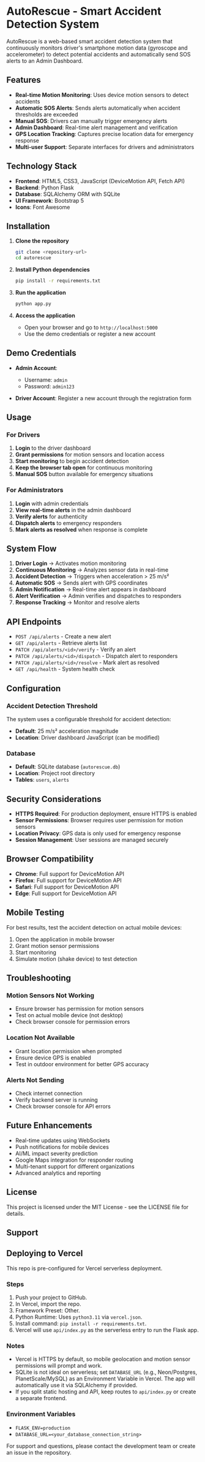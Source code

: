 # AutoRescue - Smart Accident Detection System

AutoRescue is a web-based smart accident detection system that continuously monitors driver's smartphone motion data (gyroscope and accelerometer) to detect potential accidents and automatically send SOS alerts to an Admin Dashboard.

## Features

- **Real-time Motion Monitoring**: Uses device motion sensors to detect accidents
- **Automatic SOS Alerts**: Sends alerts automatically when accident thresholds are exceeded
- **Manual SOS**: Drivers can manually trigger emergency alerts
- **Admin Dashboard**: Real-time alert management and verification
- **GPS Location Tracking**: Captures precise location data for emergency response
- **Multi-user Support**: Separate interfaces for drivers and administrators

## Technology Stack

- **Frontend**: HTML5, CSS3, JavaScript (DeviceMotion API, Fetch API)
- **Backend**: Python Flask
- **Database**: SQLAlchemy ORM with SQLite
- **UI Framework**: Bootstrap 5
- **Icons**: Font Awesome

## Installation

1. **Clone the repository**
   ```bash
   git clone <repository-url>
   cd autorescue
   ```

2. **Install Python dependencies**
   ```bash
   pip install -r requirements.txt
   ```

3. **Run the application**
   ```bash
   python app.py
   ```

4. **Access the application**
   - Open your browser and go to `http://localhost:5000`
   - Use the demo credentials or register a new account

## Demo Credentials

- **Admin Account**: 
  - Username: `admin`
  - Password: `admin123`

- **Driver Account**: Register a new account through the registration form

## Usage

### For Drivers

1. **Login** to the driver dashboard
2. **Grant permissions** for motion sensors and location access
3. **Start monitoring** to begin accident detection
4. **Keep the browser tab open** for continuous monitoring
5. **Manual SOS** button available for emergency situations

### For Administrators

1. **Login** with admin credentials
2. **View real-time alerts** in the admin dashboard
3. **Verify alerts** for authenticity
4. **Dispatch alerts** to emergency responders
5. **Mark alerts as resolved** when response is complete

## System Flow

1. **Driver Login** → Activates motion monitoring
2. **Continuous Monitoring** → Analyzes sensor data in real-time
3. **Accident Detection** → Triggers when acceleration > 25 m/s²
4. **Automatic SOS** → Sends alert with GPS coordinates
5. **Admin Notification** → Real-time alert appears in dashboard
6. **Alert Verification** → Admin verifies and dispatches to responders
7. **Response Tracking** → Monitor and resolve alerts

## API Endpoints

- `POST /api/alerts` - Create a new alert
- `GET /api/alerts` - Retrieve alerts list
- `PATCH /api/alerts/<id>/verify` - Verify an alert
- `PATCH /api/alerts/<id>/dispatch` - Dispatch alert to responders
- `PATCH /api/alerts/<id>/resolve` - Mark alert as resolved
- `GET /api/health` - System health check

## Configuration

### Accident Detection Threshold
The system uses a configurable threshold for accident detection:
- **Default**: 25 m/s² acceleration magnitude
- **Location**: Driver dashboard JavaScript (can be modified)

### Database
- **Default**: SQLite database (`autorescue.db`)
- **Location**: Project root directory
- **Tables**: `users`, `alerts`

## Security Considerations

- **HTTPS Required**: For production deployment, ensure HTTPS is enabled
- **Sensor Permissions**: Browser requires user permission for motion sensors
- **Location Privacy**: GPS data is only used for emergency response
- **Session Management**: User sessions are managed securely

## Browser Compatibility

- **Chrome**: Full support for DeviceMotion API
- **Firefox**: Full support for DeviceMotion API
- **Safari**: Full support for DeviceMotion API
- **Edge**: Full support for DeviceMotion API

## Mobile Testing

For best results, test the accident detection on actual mobile devices:
1. Open the application in mobile browser
2. Grant motion sensor permissions
3. Start monitoring
4. Simulate motion (shake device) to test detection

## Troubleshooting

### Motion Sensors Not Working
- Ensure browser has permission for motion sensors
- Test on actual mobile device (not desktop)
- Check browser console for permission errors

### Location Not Available
- Grant location permission when prompted
- Ensure device GPS is enabled
- Test in outdoor environment for better GPS accuracy

### Alerts Not Sending
- Check internet connection
- Verify backend server is running
- Check browser console for API errors

## Future Enhancements

- Real-time updates using WebSockets
- Push notifications for mobile devices
- AI/ML impact severity prediction
- Google Maps integration for responder routing
- Multi-tenant support for different organizations
- Advanced analytics and reporting

## License

This project is licensed under the MIT License - see the LICENSE file for details.

## Support
## Deploying to Vercel

This repo is pre-configured for Vercel serverless deployment.

### Steps
1. Push your project to GitHub.
2. In Vercel, import the repo.
3. Framework Preset: Other.
4. Python Runtime: Uses `python3.11` via `vercel.json`.
5. Install command: `pip install -r requirements.txt`.
6. Vercel will use `api/index.py` as the serverless entry to run the Flask app.

### Notes
- Vercel is HTTPS by default, so mobile geolocation and motion sensor permissions will prompt and work.
- SQLite is not ideal on serverless; set `DATABASE_URL` (e.g., Neon/Postgres, PlanetScale/MySQL) as an Environment Variable in Vercel. The app will automatically use it via SQLAlchemy if provided.
- If you split static hosting and API, keep routes to `api/index.py` or create a separate frontend.

### Environment Variables
- `FLASK_ENV=production`
- `DATABASE_URL=<your_database_connection_string>`


For support and questions, please contact the development team or create an issue in the repository.
